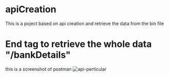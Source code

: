 # apiCreation
This is a poject based on api creation and retrieve the data from the bin file


# End tag to retrieve the whole data "/bankDetails"
this is a screenshot of postman 
![api-perticular](https://user-images.githubusercontent.com/55507781/174961804-cd482bde-c099-40ca-925e-dd90aa9e8975.png)
